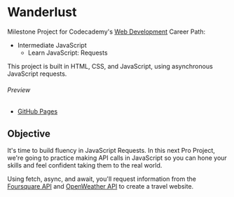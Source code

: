 # Wanderlust

Milestone Project for Codecademy's [Web Development](https://www.codecademy.com/learn/paths/web-development) Career Path:

- Intermediate JavaScript
  - Learn JavaScript: Requests

This project is built in HTML, CSS, and JavaScript, using asynchronous JavaScript requests.

###### Preview

- [GitHub Pages](http://brezich.github.io/wanderlust)

## Objective

It's time to build fluency in JavaScript Requests. In this next Pro Project, we're going to practice making API calls in JavaScript so you can hone your skills and feel confident taking them to the real world.

Using fetch, async, and await, you'll request information from the [Foursquare API](https://developer.foursquare.com/) and [OpenWeather API](https://openweathermap.org/current) to create a travel website.
